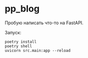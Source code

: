 # pp_blog

Пробую написать что-то на FastAPI.

Запуск:
```
poetry install
poetry shell
uvicorn src.main:app --reload 
```
